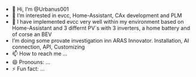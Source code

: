 - 👋 Hi, I’m @Urbanus001
- 👀 I’m interested in evcc, Home-Assistant, CAx development and PLM
- 🌱 I have implemented evcc very well within my environment based on Home-Assistant and 3 differnt PV`s  with 3 inverters, a home battery and of corse an BEV 
- I’m doing some provate investigation inn ARAS Innovator. Installation, AI connection, API, Customizing
- 📫 How to reach me ...
- 😄 Pronouns: ...
- ⚡ Fun fact: ...

<!---
Urbanus001/Urbanus001 is a ✨ special ✨ repository because its `README.md` (this file) appears on your GitHub profile.
You can click the Preview link to take a look at your changes.
--->
